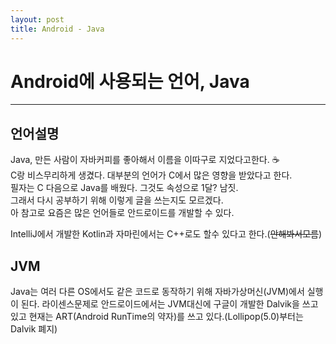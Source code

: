 ```yaml
---
layout: post
title: Android - Java
---
```


# Android에 사용되는 언어, Java  

---

## 언어설명  

Java, 만든 사람이 자바커피를 좋아해서 이름을 이따구로 지었다고한다. ☕️  
C랑 비스무리하게 생겼다. 대부분의 언어가 C에서 많은 영향을 받았다고 한다.  
필자는 C 다음으로 Java를 배웠다. 그것도 속성으로 1달? 남짓.  
그래서 다시 공부하기 위해 이렇게 글을 쓰는지도 모르겠다.  
아 참고로 요즘은 많은 언어들로 안드로이드를 개발할 수 있다.  

IntelliJ에서 개발한 Kotlin과 자마린에서는 C++로도 할수 있다고 한다.(~~안해봐서모름~~)


## JVM  

Java는 여러 다른 OS에서도 같은 코드로 동작하기 위해 자바가상머신(JVM)에서 실행이 된다. 라이센스문제로 안드로이드에서는 JVM대신에 구글이 개발한 Dalvik을 쓰고있고 현재는 ART(Android RunTime의 약자)를 쓰고 있다.(Lollipop(5.0)부터는 Dalvik 폐지)
